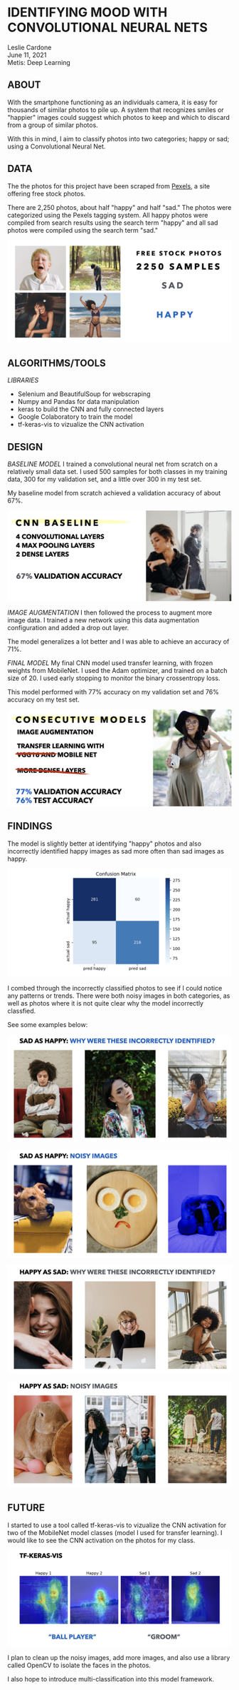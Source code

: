 # **IDENTIFYING MOOD WITH CONVOLUTIONAL NEURAL NETS**
Leslie Cardone  
June 11, 2021  
Metis: Deep Learning


## ABOUT

With the smartphone functioning as an individuals camera, it is easy for thousands of similar photos to pile up. A system that recognizes smiles or "happier" images could suggest which photos to keep and which to discard from a group of similar photos.

With this in mind, I aim to classify photos into two categories; happy or sad; using a Convolutional Neural Net.


## DATA

The the photos for this project have been scraped from [Pexels](https://www.pexels.com), a site offering free stock photos. 

There are 2,250 photos, about half "happy" and half "sad." The photos were categorized using the Pexels tagging system. All happy photos were compiled from search results using the search term "happy" and all sad photos were compiled  using the search term "sad."

![image](/images/ppt_01.jpeg)


## ALGORITHMS/TOOLS

*LIBRARIES*
- Selenium and BeautifulSoup for webscraping
- Numpy and Pandas for data manipulation
- keras to build the CNN and fully connected layers
- Google Colaboratory to train the model
- tf-keras-vis to vizualize the CNN activation


## DESIGN

*BASELINE MODEL*
I trained a convolutional neural net from scratch on a relatively small data set. I used 500 samples for both classes in my training data, 300 for my validation set, and a little over 300 in my test set.

My baseline model from scratch achieved a validation accuracy of about 67%. 

![image](/images/ppt_02.jpeg)

*IMAGE AUGMENTATION*
I then followed the process to augment more image data. I trained a new network using this data augmentation configuration and added a drop out layer. 

The model generalizes a lot better and I was able to achieve an accuracy of 71%.

*FINAL MODEL*
My final CNN model used transfer learning, with frozen weights from MobileNet. I used the Adam optimizer, and trained on a batch size of 20. I used early stopping to monitor the binary crossentropy loss.

This model performed with 77% accuracy on my validation set and 76% accuracy on my test set.
      
![image](/images/ppt_03.jpeg)


## FINDINGS

The model is slightly better at identifying "happy" photos and also incorrectly identified happy images as sad more often than sad images as happy.

![image](/images/ppt_04.jpeg)

I combed through the incorrectly classified photos to see if I could notice any patterns or trends. There were both noisy images in both categories, as well as photos where it is not quite clear why the model incorrectly classfied.

See some examples below:

![image](/images/ppt_05.jpeg)

![image](/images/ppt_06.jpeg)

![image](/images/ppt_07.jpeg)

![image](/images/ppt_08.jpeg)


## FUTURE

I started to use a tool called tf-keras-vis to vizualize the CNN activation for two of the MobileNet model classes (model I used for transfer learning). I would like to see the CNN activation on the photos for my class.

![image](/images/ppt_09.jpeg)

I plan to clean up the noisy images, add more images, and also use a library called OpenCV to isolate the faces in the photos.

I also hope to introduce multi-classification into this model framework.
